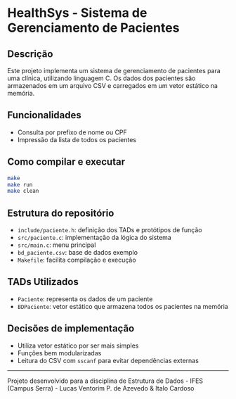 
# HealthSys - Sistema de Gerenciamento de Pacientes

## Descrição
Este projeto implementa um sistema de gerenciamento de pacientes para uma clínica, utilizando linguagem C. Os dados dos pacientes são armazenados em um arquivo CSV e carregados em um vetor estático na memória.

## Funcionalidades
- Consulta por prefixo de nome ou CPF
- Impressão da lista de todos os pacientes

## Como compilar e executar

```bash
make
make run
make clean
```

## Estrutura do repositório
- `include/paciente.h`: definição dos TADs e protótipos de função
- `src/paciente.c`: implementação da lógica do sistema
- `src/main.c`: menu principal
- `bd_paciente.csv`: base de dados exemplo
- `Makefile`: facilita compilação e execução

## TADs Utilizados
- `Paciente`: representa os dados de um paciente
- `BDPaciente`: vetor estático que armazena todos os pacientes na memória

## Decisões de implementação
- Utiliza vetor estático por ser mais simples
- Funções bem modularizadas
- Leitura do CSV com `sscanf` para evitar dependências externas

---

Projeto desenvolvido para a disciplina de Estrutura de Dados - IFES (Campus Serra) - Lucas Ventorim P. de Azevedo & Italo Cardoso
